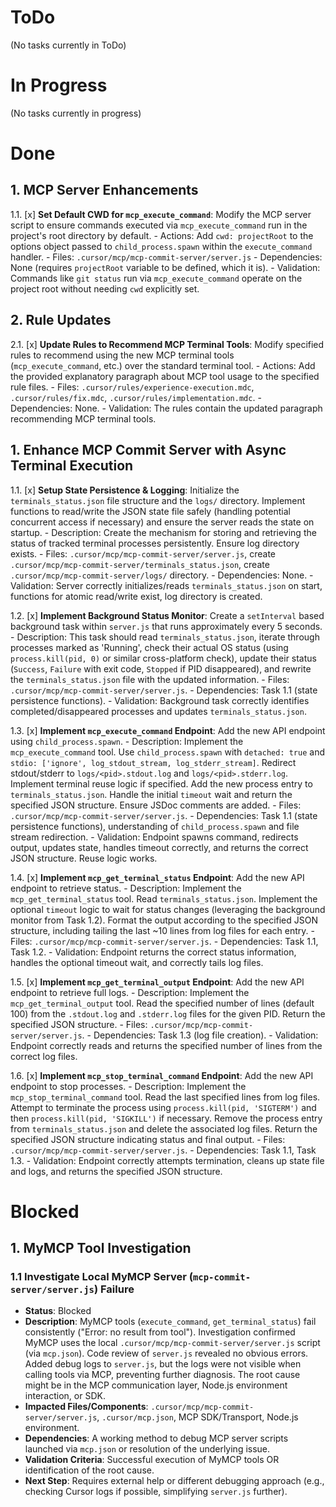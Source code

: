 # ToDo

(No tasks currently in ToDo)

# In Progress

(No tasks currently in progress)

# Done

## 1. MCP Server Enhancements

1.1. [x] **Set Default CWD for `mcp_execute_command`**: Modify the MCP server script to ensure commands executed via `mcp_execute_command` run in the project's root directory by default.
    - Actions: Add `cwd: projectRoot` to the options object passed to `child_process.spawn` within the `execute_command` handler.
    - Files: `.cursor/mcp/mcp-commit-server/server.js`
    - Dependencies: None (requires `projectRoot` variable to be defined, which it is).
    - Validation: Commands like `git status` run via `mcp_execute_command` operate on the project root without needing `cwd` explicitly set.

## 2. Rule Updates

2.1. [x] **Update Rules to Recommend MCP Terminal Tools**: Modify specified rules to recommend using the new MCP terminal tools (`mcp_execute_command`, etc.) over the standard terminal tool.
    - Actions: Add the provided explanatory paragraph about MCP tool usage to the specified rule files.
    - Files: `.cursor/rules/experience-execution.mdc`, `.cursor/rules/fix.mdc`, `.cursor/rules/implementation.mdc`.
    - Dependencies: None.
    - Validation: The rules contain the updated paragraph recommending MCP terminal tools.

## 1. Enhance MCP Commit Server with Async Terminal Execution
1.1. [x] **Setup State Persistence & Logging**: Initialize the `terminals_status.json` file structure and the `logs/` directory. Implement functions to read/write the JSON state file safely (handling potential concurrent access if necessary) and ensure the server reads the state on startup.
    - Description: Create the mechanism for storing and retrieving the status of tracked terminal processes persistently. Ensure log directory exists.
    - Files: `.cursor/mcp/mcp-commit-server/server.js`, create `.cursor/mcp/mcp-commit-server/terminals_status.json`, create `.cursor/mcp/mcp-commit-server/logs/` directory.
    - Dependencies: None.
    - Validation: Server correctly initializes/reads `terminals_status.json` on start, functions for atomic read/write exist, log directory is created.

1.2. [x] **Implement Background Status Monitor**: Create a `setInterval` based background task within `server.js` that runs approximately every 5 seconds.
    - Description: This task should read `terminals_status.json`, iterate through processes marked as 'Running', check their actual OS status (using `process.kill(pid, 0)` or similar cross-platform check), update their status (`Success`, `Failure` with exit code, `Stopped` if PID disappeared), and rewrite the `terminals_status.json` file with the updated information.
    - Files: `.cursor/mcp/mcp-commit-server/server.js`.
    - Dependencies: Task 1.1 (state persistence functions).
    - Validation: Background task correctly identifies completed/disappeared processes and updates `terminals_status.json`.

1.3. [x] **Implement `mcp_execute_command` Endpoint**: Add the new API endpoint using `child_process.spawn`.
    - Description: Implement the `mcp_execute_command` tool. Use `child_process.spawn` with `detached: true` and `stdio: ['ignore', log_stdout_stream, log_stderr_stream]`. Redirect stdout/stderr to `logs/<pid>.stdout.log` and `logs/<pid>.stderr.log`. Implement terminal reuse logic if specified. Add the new process entry to `terminals_status.json`. Handle the initial `timeout` wait and return the specified JSON structure. Ensure JSDoc comments are added.
    - Files: `.cursor/mcp/mcp-commit-server/server.js`.
    - Dependencies: Task 1.1 (state persistence functions), understanding of `child_process.spawn` and file stream redirection.
    - Validation: Endpoint spawns command, redirects output, updates state, handles timeout correctly, and returns the correct JSON structure. Reuse logic works.

1.4. [x] **Implement `mcp_get_terminal_status` Endpoint**: Add the new API endpoint to retrieve status.
    - Description: Implement the `mcp_get_terminal_status` tool. Read `terminals_status.json`. Implement the optional `timeout` logic to wait for status changes (leveraging the background monitor from Task 1.2). Format the output according to the specified JSON structure, including tailing the last ~10 lines from log files for each entry.
    - Files: `.cursor/mcp/mcp-commit-server/server.js`.
    - Dependencies: Task 1.1, Task 1.2.
    - Validation: Endpoint returns the correct status information, handles the optional timeout wait, and correctly tails log files.

1.5. [x] **Implement `mcp_get_terminal_output` Endpoint**: Add the new API endpoint to retrieve full logs.
    - Description: Implement the `mcp_get_terminal_output` tool. Read the specified number of lines (default 100) from the `.stdout.log` and `.stderr.log` files for the given PID. Return the specified JSON structure.
    - Files: `.cursor/mcp/mcp-commit-server/server.js`.
    - Dependencies: Task 1.3 (log file creation).
    - Validation: Endpoint correctly reads and returns the specified number of lines from the correct log files.

1.6. [x] **Implement `mcp_stop_terminal_command` Endpoint**: Add the new API endpoint to stop processes.
    - Description: Implement the `mcp_stop_terminal_command` tool. Read the last specified lines from log files. Attempt to terminate the process using `process.kill(pid, 'SIGTERM')` and then `process.kill(pid, 'SIGKILL')` if necessary. Remove the process entry from `terminals_status.json` and delete the associated log files. Return the specified JSON structure indicating status and final output.
    - Files: `.cursor/mcp/mcp-commit-server/server.js`.
    - Dependencies: Task 1.1, Task 1.3.
    - Validation: Endpoint correctly attempts termination, cleans up state file and logs, and returns the specified JSON structure.

# Blocked

## 1. MyMCP Tool Investigation

### 1.1 Investigate Local MyMCP Server (`mcp-commit-server/server.js`) Failure
- **Status**: Blocked
- **Description**: MyMCP tools (`execute_command`, `get_terminal_status`) fail consistently ("Error: no result from tool"). Investigation confirmed MyMCP uses the local `.cursor/mcp/mcp-commit-server/server.js` script (via `mcp.json`). Code review of `server.js` revealed no obvious errors. Added debug logs to `server.js`, but the logs were not visible when calling tools via MCP, preventing further diagnosis. The root cause might be in the MCP communication layer, Node.js environment interaction, or SDK.
- **Impacted Files/Components**: `.cursor/mcp/mcp-commit-server/server.js`, `.cursor/mcp.json`, MCP SDK/Transport, Node.js environment.
- **Dependencies**: A working method to debug MCP server scripts launched via `mcp.json` or resolution of the underlying issue.
- **Validation Criteria**: Successful execution of MyMCP tools OR identification of the root cause.
- **Next Step**: Requires external help or different debugging approach (e.g., checking Cursor logs if possible, simplifying `server.js` further).

